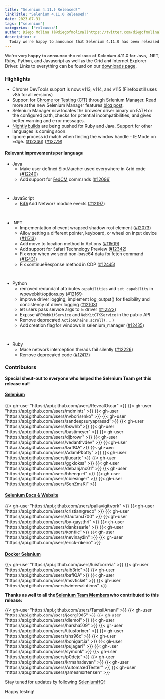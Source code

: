 ```yaml
---
title: "Selenium 4.11.0 Released!"
linkTitle: "Selenium 4.11.0 Released!"
date: 2023-07-31
tags: ["selenium"]
categories: ["releases"]
author: Diego Molina ([@diegofmolina](https://twitter.com/diegofmolina))
description: >
  Today we're happy to announce that Selenium 4.11.0 has been released!
---
```


We're very happy to announce the release of Selenium 4.11.0 for Java, 
.NET, Ruby, Python, and Javascript as well as the Grid and Internet Explorer Driver.
Links to everything can be found on our [downloads page][downloads].

### Highlights

  * Chrome DevTools support is now: v113, v114, and v115 (Firefox still uses v85 for all versions)
  * Support for [Chrome for Testing (CfT)](https://googlechromelabs.github.io/chrome-for-testing/) through Selenium Manager. Read more at the new Selenium Manager features [blog post](/blog/2023/whats-new-in-selenium-manager-with-selenium-4.11.0/). 
  * Selenium Manager now locates the browser driver binary on PATH or the configured path, checks for potential incompatibilities, and gives better warning and error messages.
  * [Nightly builds](/downloads/#nightly) are being pushed for Ruby and Java. Support for other languages is coming soon.
  * Ignore process id match when finding the window handle - IE Mode on Edge. ([#12246](https://github.com/SeleniumHQ/selenium/pull/12246)) ([#12279](https://github.com/SeleniumHQ/selenium/pull/12279))


#### Relevant improvements per language

  * Java
    * Make user defined SlotMatcher used everywhere in Grid code ([#12240](https://github.com/SeleniumHQ/selenium/pull/12240))
    * Add support for [FedCM](https://fedidcg.github.io/FedCM/) commands ([#12096](https://github.com/SeleniumHQ/selenium/pull/12096))
  
  <br>
  
  * JavaScript
    * [BiDi] Add Network module events ([#12197](https://github.com/SeleniumHQ/selenium/pull/12197))
  
  <br>
  
  * .NET
    * Implementation of event wrapped shadow root element ([#12073](https://github.com/SeleniumHQ/selenium/pull/12073))
    * Allow setting a different pointer, keyboard, or wheel on input device ([#11513](https://github.com/SeleniumHQ/selenium/pull/11513))
    * Add move to location method to Actions ([#11509](https://github.com/SeleniumHQ/selenium/pull/11509))
    * Add support for Safari Technology Preview ([#12342](https://github.com/SeleniumHQ/selenium/pull/12342))
    * Fix error when we send non-base64 data for fetch command ([#12431](https://github.com/SeleniumHQ/selenium/pull/12431))
    * Fix continueResponse method in CDP ([#12445](https://github.com/SeleniumHQ/selenium/pull/12445))
  
  <br>
  
  * Python
    * removed redundant attributes `capabilities` and `set_capability` in wpewebkit/options.py ([#12169](https://github.com/SeleniumHQ/selenium/pull/12169))
    * improve driver logging, implement log_output() for flexibility and consistency of driver logging ([#12103](https://github.com/SeleniumHQ/selenium/pull/12103))
    * let users pass service args to IE driver ([#12272](https://github.com/SeleniumHQ/selenium/pull/12272))
    * Expose `WPEWebKitService` and `WebKitGTKService` in the public API
    * Remove deprecated `ActionChains.scroll(...)`
    * Add creation flag for windows in selenium_manager ([#12435](https://github.com/SeleniumHQ/selenium/pull/12435))

<br>
  
  * Ruby
    * Made network interception threads fail silently ([#12226](https://github.com/SeleniumHQ/selenium/pull/12226))
    * Remove deprecated code ([#12417](https://github.com/SeleniumHQ/selenium/pull/12417))

### Contributors

**Special shout-out to everyone who helped the Selenium Team get this release out!**

#### [Selenium](https://github.com/SeleniumHQ/selenium)

<div class="d-flex justify-content-center">
  <div class="col-11 p-4 bg-transparent">
    <div class="row justify-content-center">
{{< gh-user "https://api.github.com/users/RevealOscar" >}}
{{< gh-user "https://api.github.com/users/mdmintz" >}}
{{< gh-user "https://api.github.com/users/nvborisenko" >}} 
{{< gh-user "https://api.github.com/users/sandeepsuryaprasad" >}}
{{< gh-user "https://api.github.com/users/bswhb" >}} 
{{< gh-user "https://api.github.com/users/bastimeyer" >}} 
{{< gh-user "https://api.github.com/users/djbrown" >}} 
{{< gh-user "https://api.github.com/users/vedanthvdev" >}}
{{< gh-user "https://api.github.com/users/baflQA" >}} 
{{< gh-user "https://api.github.com/users/AdamPDotty" >}} 
{{< gh-user "https://api.github.com/users/jlucartc" >}}
{{< gh-user "https://api.github.com/users/ggkiokas" >}}
{{< gh-user "https://api.github.com/users/debanjanc01" >}}
{{< gh-user "https://api.github.com/users/bhecquet" >}}
{{< gh-user "https://api.github.com/users/cbiesinger" >}}
{{< gh-user "https://api.github.com/users/SenZmaKi" >}}
    </div>
  </div>
</div>

#### [Selenium Docs & Website](https://github.com/SeleniumHQ/seleniumhq.github.io)

<div class="row justify-content-center">
  <div class="col-11 p-4 bg-transparent">
    <div class="row justify-content-center">
{{< gh-user "https://api.github.com/users/pallavigitwork" >}}
{{< gh-user "https://api.github.com/users/cristianrgreco" >}}
{{< gh-user "https://api.github.com/users/GautamJ700" >}}
{{< gh-user "https://api.github.com/users/by-gayathri" >}}
{{< gh-user "https://api.github.com/users/danksearle" >}}
{{< gh-user "https://api.github.com/users/konflic" >}}
{{< gh-user "https://api.github.com/users/nevinaydin" >}}
{{< gh-user "https://api.github.com/users/erick-ribeiro" >}}
    </div>
  </div>
</div>

#### [Docker Selenium](https://github.com/SeleniumHQ/docker-selenium)

<div class="row justify-content-center">
  <div class="col-11 p-4 bg-transparent">
    <div class="row justify-content-center">
{{< gh-user "https://api.github.com/users/luisfcorreia" >}}
{{< gh-user "https://api.github.com/users/alb3ric" >}}
{{< gh-user "https://api.github.com/users/baflQA" >}}
{{< gh-user "https://api.github.com/users/msvticket" >}}
{{< gh-user "https://api.github.com/users/wintersolutions" >}}
    </div>
  </div>
</div>

**Thanks as well to all the [Selenium Team Members][team] who contributed to this release:**

<div class="row justify-content-center">
  <div class="col-11 p-4 bg-transparent">
    <div class="row justify-content-center">
{{< gh-user "https://api.github.com/users/TamsilAmani" >}}
{{< gh-user "https://api.github.com/users/joerg1985" >}}
{{< gh-user "https://api.github.com/users/diemol" >}}
{{< gh-user "https://api.github.com/users/harsha509" >}}
{{< gh-user "https://api.github.com/users/titusfortner" >}}
{{< gh-user "https://api.github.com/users/shs96c" >}} 
{{< gh-user "https://api.github.com/users/bonigarcia" >}}
{{< gh-user "https://api.github.com/users/pujagani" >}}
{{< gh-user "https://api.github.com/users/symonk" >}}
{{< gh-user "https://api.github.com/users/p0deje" >}}
{{< gh-user "https://api.github.com/users/krmahadevan" >}}
{{< gh-user "https://api.github.com/users/AutomatedTester" >}}
{{< gh-user "https://api.github.com/users/jamesmortensen" >}}
    </div>
  </div>
</div>

Stay tuned for updates by following [SeleniumHQ](https://twitter.com/seleniumhq)!

Happy testing!

[downloads]: /downloads
[bindings]: /downloads#bindings
[team]: /project/structure
[BiDi]: https://github.com/w3c/webdriver-bidi

